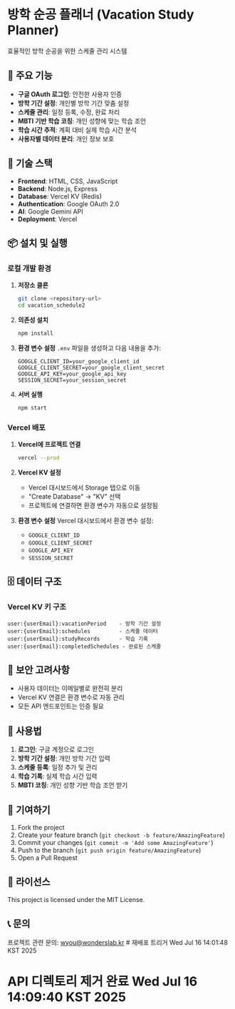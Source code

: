 # 방학 순공 플래너 (Vacation Study Planner)

효율적인 방학 순공을 위한 스케줄 관리 시스템

## 🌟 주요 기능

- **구글 OAuth 로그인**: 안전한 사용자 인증
- **방학 기간 설정**: 개인별 방학 기간 맞춤 설정
- **스케줄 관리**: 일정 등록, 수정, 완료 처리
- **MBTI 기반 학습 코칭**: 개인 성향에 맞는 학습 조언
- **학습 시간 추적**: 계획 대비 실제 학습 시간 분석
- **사용자별 데이터 분리**: 개인 정보 보호

## 🚀 기술 스택

- **Frontend**: HTML, CSS, JavaScript
- **Backend**: Node.js, Express
- **Database**: Vercel KV (Redis)
- **Authentication**: Google OAuth 2.0
- **AI**: Google Gemini API
- **Deployment**: Vercel

## 📦 설치 및 실행

### 로컬 개발 환경

1. **저장소 클론**
   ```bash
   git clone <repository-url>
   cd vacation_schedule2
   ```

2. **의존성 설치**
   ```bash
   npm install
   ```

3. **환경 변수 설정**
   `.env` 파일을 생성하고 다음 내용을 추가:
   ```
   GOOGLE_CLIENT_ID=your_google_client_id
   GOOGLE_CLIENT_SECRET=your_google_client_secret
   GOOGLE_API_KEY=your_google_api_key
   SESSION_SECRET=your_session_secret
   ```

4. **서버 실행**
   ```bash
   npm start
   ```

### Vercel 배포

1. **Vercel에 프로젝트 연결**
   ```bash
   vercel --prod
   ```

2. **Vercel KV 설정**
   - Vercel 대시보드에서 Storage 탭으로 이동
   - "Create Database" → "KV" 선택
   - 프로젝트에 연결하면 환경 변수가 자동으로 설정됨

3. **환경 변수 설정**
   Vercel 대시보드에서 환경 변수 설정:
   - `GOOGLE_CLIENT_ID`
   - `GOOGLE_CLIENT_SECRET` 
   - `GOOGLE_API_KEY`
   - `SESSION_SECRET`

## 🗄️ 데이터 구조

### Vercel KV 키 구조
```
user:{userEmail}:vacationPeriod    - 방학 기간 설정
user:{userEmail}:schedules         - 스케줄 데이터
user:{userEmail}:studyRecords      - 학습 기록
user:{userEmail}:completedSchedules - 완료된 스케줄
```

## 🔐 보안 고려사항

- 사용자 데이터는 이메일별로 완전히 분리
- Vercel KV 연결은 환경 변수로 자동 관리
- 모든 API 엔드포인트는 인증 필요

## 📱 사용법

1. **로그인**: 구글 계정으로 로그인
2. **방학 기간 설정**: 개인 방학 기간 입력
3. **스케줄 등록**: 일정 추가 및 관리
4. **학습 기록**: 실제 학습 시간 입력
5. **MBTI 코칭**: 개인 성향 기반 학습 조언 받기

## 🤝 기여하기

1. Fork the project
2. Create your feature branch (`git checkout -b feature/AmazingFeature`)
3. Commit your changes (`git commit -m 'Add some AmazingFeature'`)
4. Push to the branch (`git push origin feature/AmazingFeature`)
5. Open a Pull Request

## 📄 라이선스

This project is licensed under the MIT License.

## 📞 문의

프로젝트 관련 문의: wyou@wonderslab.kr # 재배포 트리거 Wed Jul 16 14:01:48 KST 2025
# API 디렉토리 제거 완료 Wed Jul 16 14:09:40 KST 2025
